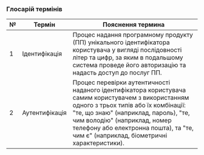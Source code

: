 ### Глосарій термінів

| № | Термін         | Пояснення термина                                                                                                      |
|---|----------------|------------------------------------------------------------------------------------------------------------------------|
| 1 | Ідентифікація  | Процес надання програмному продукту (ПП) унікального ідентифікатора користувача у вигляді послідовності літер та цифр, за яким в подальшому система проведе його авторизацію та надасть доступ до послуг ПП. |
| 2 | Аутентифікація | Процес перевірки аутентичності наданого ідентифікатора користувача самим користувачем з використанням одного з трьох типів або їх комбінації: "те, що знаю" (наприклад, пароль), "те, чим володію" (наприклад, номер телефону або електронна пошта), та "те, чим є" (наприклад, біометричні характеристики). |
